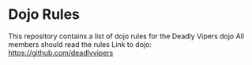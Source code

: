 Dojo Rules
==========

This repository contains a list of dojo rules for the Deadly Vipers dojo
All members should read the rules
Link to dojo: https://github.com/deadlyvipers

